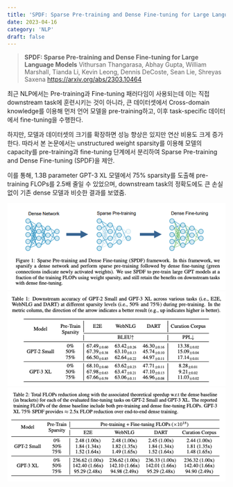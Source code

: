 ```yaml
---
title: 'SPDF: Sparse Pre-training and Dense Fine-tuning for Large Language Models'
date: 2023-04-16
category: 'NLP'
draft: false
---
```


> **SPDF: Sparse Pre-training and Dense Fine-tuning for Large Language Models**
Vithursan Thangarasa, Abhay Gupta, William Marshall, Tianda Li, Kevin Leong, Dennis DeCoste, Sean Lie, Shreyas Saxena
https://arxiv.org/abs/2303.10464

최근 NLP에서는 Pre-training과 Fine-tuning 패러다임이 사용되는데 이는 직접 downstream task에 훈련시키는 것이 아니라, 큰 데이터셋에서 Cross-domain knowledge를 이용해 먼저 언어 모델을 pre-training하고, 이후 task-specific 데이터에서 fine-tuning을 수행한다.  


하지만, 모델과 데이터셋의 크기를 확장하면 성능 향상은 있지만 연산 비용도 크게 증가한다. 따라서 본 논문에서는 unstructured weight sparsity를 이용해 모델의 capacity를 pre-training과 fine-tuning 단계에서 분리하여 Sparse Pre-training and Dense Fine-tuning (SPDF)을 제안.  


이를 통해, 1.3B parameter GPT-3 XL 모델에서 75% sparsity를 도출해 pre-training FLOPs를 2.5배 줄일 수 있었으며, downstream task의 정확도에도 큰 손실 없이 기존 dense 모델과 비슷한 결과를 보였줌.

![fig1](./img/spdf/fig1.png)
![table1](./img/spdf/table1.png)
![table2](./img/spdf/table2.png)
